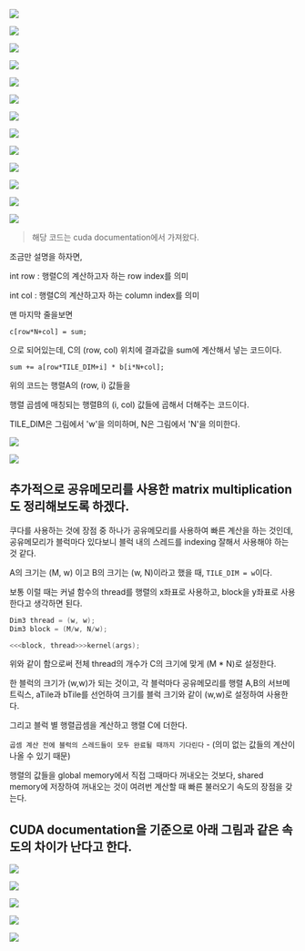 ![](https://github.com/Rurril/Today-I-Learned/blob/master/Other/CUDA/images/matrixmul_and_stream/1.PNG?raw=true)

![](https://github.com/Rurril/Today-I-Learned/blob/master/Other/CUDA/images/matrixmul_and_stream/2.PNG?raw=true)

![](https://github.com/Rurril/Today-I-Learned/blob/master/Other/CUDA/images/matrixmul_and_stream/3.PNG?raw=true)

![](https://github.com/Rurril/Today-I-Learned/blob/master/Other/CUDA/images/matrixmul_and_stream/4.PNG?raw=true)

![](https://github.com/Rurril/Today-I-Learned/blob/master/Other/CUDA/images/matrixmul_and_stream/5.PNG?raw=true)

![](https://github.com/Rurril/Today-I-Learned/blob/master/Other/CUDA/images/matrixmul_and_stream/6.PNG?raw=true)

![](https://github.com/Rurril/Today-I-Learned/blob/master/Other/CUDA/images/matrixmul_and_stream/7.PNG?raw=true)


![](https://github.com/Rurril/Today-I-Learned/blob/master/Other/CUDA/images/matrixmul_and_stream/8.PNG?raw=true)

![](https://github.com/Rurril/Today-I-Learned/blob/master/Other/CUDA/images/matrixmul_and_stream/9.PNG?raw=true)

![](https://github.com/Rurril/Today-I-Learned/blob/master/Other/CUDA/images/matrixmul_and_stream/10.PNG?raw=true)

![](https://github.com/Rurril/Today-I-Learned/blob/master/Other/CUDA/images/matrixmul_and_stream/11.PNG?raw=true)

![](https://github.com/Rurril/Today-I-Learned/blob/master/Other/CUDA/images/matrixmul_and_stream/12.PNG?raw=true)

![](https://github.com/Rurril/Today-I-Learned/blob/master/Other/CUDA/images/matrixmul_and_stream/13.PNG?raw=true)

> 해당 코드는 cuda documentation에서 가져왔다.

조금만 설명을 하자면, 

int row : 행렬C의 계산하고자 하는 row index를 의미

int col : 행렬C의 계산하고자 하는 column index를 의미

맨 마지막 줄을보면 

`c[row*N+col] = sum;`

으로 되어있는데, C의 (row, col) 위치에 결과값을 sum에 계산해서 넣는 코드이다.

`sum += a[row*TILE_DIM+i] * b[i*N+col];`

위의 코드는 행렬A의 (row, i) 값들을 

행렬 곱셈에 매칭되는 행렬B의 (i, col) 값들에 곱해서 더해주는 코드이다.

TILE_DIM은 그림에서 'w'을 의미하며, N은 그림에서 'N'을 의미한다.


![](https://github.com/Rurril/Today-I-Learned/blob/master/Other/CUDA/images/matrixmul_and_stream/14.PNG?raw=true)

![](https://github.com/Rurril/Today-I-Learned/blob/master/Other/CUDA/images/matrixmul_and_stream/15.PNG?raw=true)

## 추가적으로 공유메모리를 사용한 matrix multiplication도 정리해보도록 하겠다. 

쿠다를 사용하는 것에 장점 중 하나가 공유메모리를 사용하여 빠른 계산을 하는 것인데, 공유메모리가 블럭마다 있다보니 블럭 내의 스레드를 indexing 잘해서 사용해야 하는 것 같다.

A의 크기는 (M, w) 이고 B의 크기는 (w, N)이라고 했을 때, `TILE_DIM = w`이다.

보통 이럴 때는 커널 함수의 thread를 행렬의 x좌표로 사용하고, block을 y좌표로 사용한다고 생각하면 된다. 

```c++
Dim3 thread = (w, w);
Dim3 block = (M/w, N/w);

<<<block, thread>>>kernel(args);
```

위와 같이 함으로써 전체 thread의 개수가 C의 크기에 맞게
(M * N)로 설정한다. 

한 블럭의 크기가 (w,w)가 되는 것이고, 각 블럭마다 공유메모리를 행렬 A,B의 서브메트릭스, aTile과 bTile를 선언하여 크기를 블럭 크기와 같이 (w,w)로 설정하여 사용한다.

그리고 블럭 별 행렬곱셈을 계산하고 행렬 C에 더한다.

`곱셈 계산 전에 블럭의 스레드들이 모두 완료될 때까지 기다린다` - (의미 없는 값들의 계산이 나올 수 있기 때문)

행렬의 값들을 global memory에서 직접 그때마다 꺼내오는 것보다, shared memory에 저장하여 꺼내오는 것이 여려번 계산할 때 빠른 불러오기 속도의 장점을 갖는다. 

## CUDA documentation을 기준으로 아래 그림과 같은 속도의 차이가 난다고 한다. 



![](https://github.com/Rurril/Today-I-Learned/blob/master/Other/CUDA/images/matrixmul_and_stream/16.PNG?raw=true)

![](https://github.com/Rurril/Today-I-Learned/blob/master/Other/CUDA/images/matrixmul_and_stream/17.PNG?raw=true)

![](https://github.com/Rurril/Today-I-Learned/blob/master/Other/CUDA/images/matrixmul_and_stream/18.PNG?raw=true)

![](https://github.com/Rurril/Today-I-Learned/blob/master/Other/CUDA/images/matrixmul_and_stream/19.PNG?raw=true)

![](https://github.com/Rurril/Today-I-Learned/blob/master/Other/CUDA/images/matrixmul_and_stream/20.PNG?raw=true)

